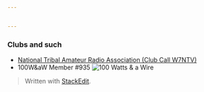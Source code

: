 ```yaml
---


---
```


<h3 id="clubs-and-such">Clubs and such</h3>
<ul>
<li><a href="https://www.facebook.com/NatlTribalHam/">National Tribal Amateur Radio Association (Club Call W7NTV)</a></li>
<li>100W&amp;aW Member #935 <img src="https://i.postimg.cc/Gpb6QKpB/Asset-22-8x-8.png" alt="100 Watts &amp; a Wire"></li>
</ul>
<blockquote>
<p>Written with <a href="https://stackedit.io/">StackEdit</a>.</p>
</blockquote>

<!--stackedit_data:
eyJoaXN0b3J5IjpbMTU2Mjc3OTE2M119
-->